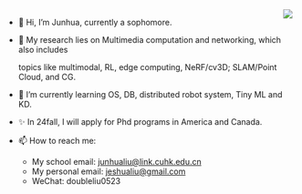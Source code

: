 
<!--
**JunhuaLiu0/junhualiu0** is a ✨ _special_ ✨ repository because its `README.md` (this file) appears on your GitHub profile.

Here are some ideas to get you started:

- 🔭 I’m currently working on ...
- 🌱 I’m currently learning ...
- 👯 I’m looking to collaborate on ...
- 🤔 I’m looking for help with ...
- 💬 Ask me about ...
- 📫 How to reach me: ...
- 😄 Pronouns: ...
- ⚡ Fun fact: ...
-->
<img align="right" src="https://github-readme-stats.vercel.app/api?username=junhualiu0&show_icons=true&icon_color=CE1D2D&text_color=718096&bg_color=00000000&hide_title=true&hide_border=true" />

- 👋 Hi, I’m Junhua, currently a sophomore. 
- 👀 My research lies on Multimedia computation and networking, which also includes

  topics like multimodal, RL, edge computing, NeRF/cv3D; SLAM/Point Cloud, and CG.
- 🌱 I’m currently learning OS, DB, distributed robot system, Tiny ML and KD.
- ✨ In 24fall, I will apply for Phd programs in America and Canada.
- 📫 How to reach me: 
  - My school email: junhualiu@link.cuhk.edu.cn
  - My personal email: jeshualiu@gmail.com
  - WeChat: doubleliu0523
